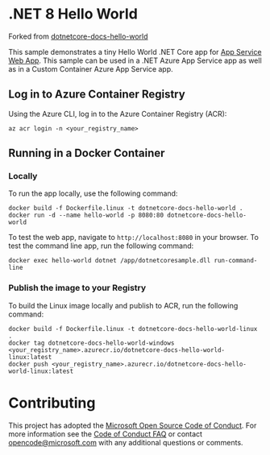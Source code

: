 # .NET 8 Hello World

Forked from [dotnetcore-docs-hello-world](https://github.com/Azure-Samples/dotnetcore-docs-hello-world)

This sample demonstrates a tiny Hello World .NET Core app for [App Service Web App](https://docs.microsoft.com/azure/app-service-web). This sample can be used in a .NET Azure App Service app as well as in a Custom Container Azure App Service app.

## Log in to Azure Container Registry

Using the Azure CLI, log in to the Azure Container Registry (ACR):

```azurecli
az acr login -n <your_registry_name>
```

## Running in a Docker Container

### Locally

To run the app locally, use the following command:

```docker
docker build -f Dockerfile.linux -t dotnetcore-docs-hello-world .
docker run -d --name hello-world -p 8080:80 dotnetcore-docs-hello-world
```

To test the web app, navigate to `http://localhost:8080` in your browser. To test the command line app, run the following command:

```docker
docker exec hello-world dotnet /app/dotnetcoresample.dll run-command-line
```

### Publish the image to your Registry

To build the Linux image locally and publish to ACR, run the following command:

```docker
docker build -f Dockerfile.linux -t dotnetcore-docs-hello-world-linux . 
docker tag dotnetcore-docs-hello-world-windows <your_registry_name>.azurecr.io/dotnetcore-docs-hello-world-linux:latest
docker push <your_registry_name>.azurecr.io/dotnetcore-docs-hello-world-linux:latest
```

# Contributing

This project has adopted the [Microsoft Open Source Code of Conduct](https://opensource.microsoft.com/codeofconduct/). For more information see the [Code of Conduct FAQ](https://opensource.microsoft.com/codeofconduct/faq/) or contact [opencode@microsoft.com](mailto:opencode@microsoft.com) with any additional questions or comments.
